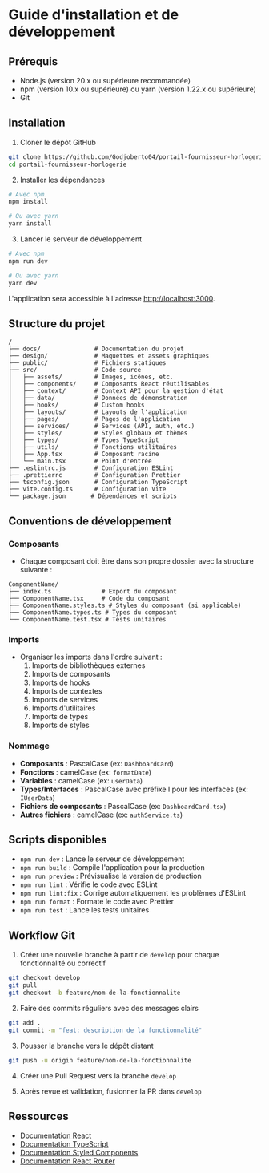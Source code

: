 # Guide d'installation et de développement

## Prérequis

- Node.js (version 20.x ou supérieure recommandée)
- npm (version 10.x ou supérieure) ou yarn (version 1.22.x ou supérieure)
- Git

## Installation

1. Cloner le dépôt GitHub

```bash
git clone https://github.com/Godjoberto04/portail-fournisseur-horlogerie.git
cd portail-fournisseur-horlogerie
```

2. Installer les dépendances

```bash
# Avec npm
npm install

# Ou avec yarn
yarn install
```

3. Lancer le serveur de développement

```bash
# Avec npm
npm run dev

# Ou avec yarn
yarn dev
```

L'application sera accessible à l'adresse [http://localhost:3000](http://localhost:3000).

## Structure du projet

```
/
├── docs/               # Documentation du projet
├── design/             # Maquettes et assets graphiques
├── public/             # Fichiers statiques
├── src/                # Code source
│   ├── assets/         # Images, icônes, etc.
│   ├── components/     # Composants React réutilisables
│   ├── context/        # Context API pour la gestion d'état
│   ├── data/           # Données de démonstration
│   ├── hooks/          # Custom hooks
│   ├── layouts/        # Layouts de l'application
│   ├── pages/          # Pages de l'application
│   ├── services/       # Services (API, auth, etc.)
│   ├── styles/         # Styles globaux et thèmes
│   ├── types/          # Types TypeScript
│   ├── utils/          # Fonctions utilitaires
│   ├── App.tsx         # Composant racine
│   └── main.tsx        # Point d'entrée
├── .eslintrc.js        # Configuration ESLint
├── .prettierrc         # Configuration Prettier
├── tsconfig.json       # Configuration TypeScript
├── vite.config.ts      # Configuration Vite
└── package.json       # Dépendances et scripts
```

## Conventions de développement

### Composants

- Chaque composant doit être dans son propre dossier avec la structure suivante :

```
ComponentName/
├── index.ts              # Export du composant
├── ComponentName.tsx     # Code du composant
├── ComponentName.styles.ts # Styles du composant (si applicable)
├── ComponentName.types.ts # Types du composant
└── ComponentName.test.tsx # Tests unitaires
```

### Imports

- Organiser les imports dans l'ordre suivant :
  1. Imports de bibliothèques externes
  2. Imports de composants
  3. Imports de hooks
  4. Imports de contextes
  5. Imports de services
  6. Imports d'utilitaires
  7. Imports de types
  8. Imports de styles

### Nommage

- **Composants** : PascalCase (ex: `DashboardCard`)
- **Fonctions** : camelCase (ex: `formatDate`)
- **Variables** : camelCase (ex: `userData`)
- **Types/Interfaces** : PascalCase avec préfixe I pour les interfaces (ex: `IUserData`)
- **Fichiers de composants** : PascalCase (ex: `DashboardCard.tsx`)
- **Autres fichiers** : camelCase (ex: `authService.ts`)

## Scripts disponibles

- `npm run dev` : Lance le serveur de développement
- `npm run build` : Compile l'application pour la production
- `npm run preview` : Prévisualise la version de production
- `npm run lint` : Vérifie le code avec ESLint
- `npm run lint:fix` : Corrige automatiquement les problèmes d'ESLint
- `npm run format` : Formate le code avec Prettier
- `npm run test` : Lance les tests unitaires

## Workflow Git

1. Créer une nouvelle branche à partir de `develop` pour chaque fonctionnalité ou correctif

```bash
git checkout develop
git pull
git checkout -b feature/nom-de-la-fonctionnalite
```

2. Faire des commits réguliers avec des messages clairs

```bash
git add .
git commit -m "feat: description de la fonctionnalité"
```

3. Pousser la branche vers le dépôt distant

```bash
git push -u origin feature/nom-de-la-fonctionnalite
```

4. Créer une Pull Request vers la branche `develop`

5. Après revue et validation, fusionner la PR dans `develop`

## Ressources

- [Documentation React](https://reactjs.org/docs/getting-started.html)
- [Documentation TypeScript](https://www.typescriptlang.org/docs/)
- [Documentation Styled Components](https://styled-components.com/docs)
- [Documentation React Router](https://reactrouter.com/en/main)